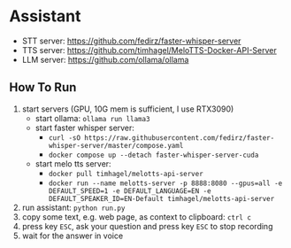 # Assistant

* STT server: https://github.com/fedirz/faster-whisper-server
* TTS server: https://github.com/timhagel/MeloTTS-Docker-API-Server	
* LLM server: https://github.com/ollama/ollama

## How To Run

1. start servers (GPU, 10G mem is sufficient, I use RTX3090)
   * start ollama: `ollama run llama3`
   * start faster whisper server: 
      * `curl -sO https://raw.githubusercontent.com/fedirz/faster-whisper-server/master/compose.yaml`
      * `docker compose up --detach faster-whisper-server-cuda`
   * start melo tts server:
      * `docker pull timhagel/melotts-api-server`
      * `docker run --name melotts-server -p 8888:8080 --gpus=all -e DEFAULT_SPEED=1 -e DEFAULT_LANGUAGE=EN -e DEFAULT_SPEAKER_ID=EN-Default timhagel/melotts-api-server`
2. run assistant: `python run.py`
3. copy some text, e.g. web page, as context to clipboard: `ctrl c`
4. press key `ESC`, ask your question and press key `ESC` to stop recording
5. wait for the answer in voice